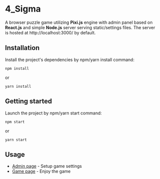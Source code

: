 # 4_Sigma
A browser puzzle game utilizing __Pixi.js__ engine with admin panel based on __React.js__ and simple __Node.js__ server serving static/settings files.
The server is hosted at http://localhost:3000/ by default.

## Installation 

Install the project's dependencies by npm/yarn install command:

```
npm install
```
or
```
yarn install
```

## Getting started

Launch the project by npm/yarn start command:

```
npm start
```
or
```
yarn start
```

## Usage

- [Admin page](http://localhost:3000/admin.html) - Setup game settings
- [Game page](http://localhost:3000/game.html) - Enjoy the game
